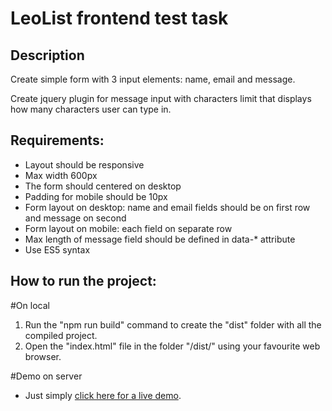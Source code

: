 # LeoList frontend test task
## Description
Create simple form with 3 input elements: name, email and message.

Create jquery plugin for message input with characters limit that displays how many characters user can type in.

## Requirements:
- Layout should be responsive
- Max width 600px
- The form should centered on desktop
- Padding for mobile should be 10px
- Form layout on desktop: name and email fields should be on first row and message on second
- Form layout on mobile: each field on separate row
- Max length of message field should be defined in data-* attribute
- Use ES5 syntax

## How to run the project:

#On local 

1. Run the "npm run build" command to create the "dist" folder with all the compiled project.
2. Open the "index.html" file in the folder "/dist/" using your favourite web browser.


#Demo on server

- Just simply [click here for a live demo](https://jquery-plugin-example.herokuapp.com).

